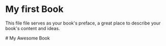 # My first Book

This file file serves as your book's preface, a great place to describe your book's content and ideas.

\# My Awesome Book

